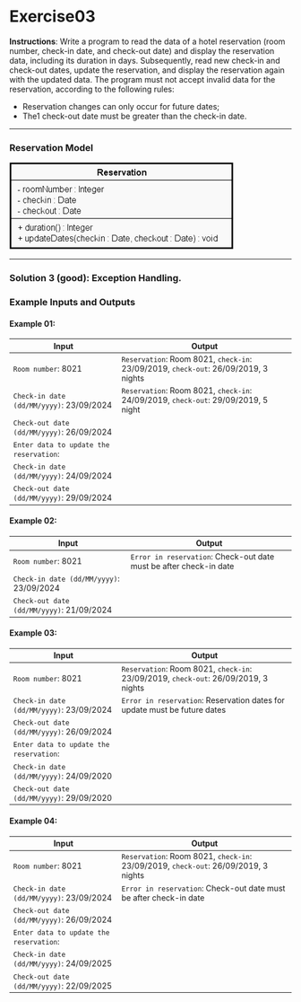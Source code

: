 # Exercise03

**Instructions**: Write a program to read the data of a hotel reservation (room number, check-in date, and check-out
date) and display the reservation data, including its duration in days. Subsequently, read new check-in and check-out
dates, update the reservation, and display the reservation again with the updated data. The program must not accept
invalid data for the reservation, according to the following rules:

- Reservation changes can only occur for future dates;
- The1 check-out date must be greater than the check-in date.

---

### Reservation Model

![Reservation Model](https://github.com/souzafcharles/Complete-Java-Object-Oriented-Programming-and-Projects/blob/master/Session_L12_Handling_Exceptions/Exercise03/reservation-model.png)

---

### Solution 3 (good): Exception Handling.

### Example Inputs and Outputs

#### Example 01:

| **Input**                                 | **Output**                                                                          |
|-------------------------------------------|-------------------------------------------------------------------------------------|
| `Room number`: 8021                       | `Reservation`: Room 8021, `check-in`: 23/09/2019, `check-out`: 26/09/2019, 3 nights |
| `Check-in date (dd/MM/yyyy)`: 23/09/2024  | `Reservation`: Room 8021, `check-in`: 24/09/2019, `check-out`: 29/09/2019, 5 night  |
| `Check-out date (dd/MM/yyyy)`: 26/09/2024 |                                                                                     |
| `Enter data to update the reservation`:   |                                                                                     |
| `Check-in date (dd/MM/yyyy)`: 24/09/2024  |                                                                                     |
| `Check-out date (dd/MM/yyyy)`: 29/09/2024 |                                                                                     |

#### Example 02:

| **Input**                                 | **Output**                                                         |
|-------------------------------------------|--------------------------------------------------------------------|
| `Room number`: 8021                       | `Error in reservation`: Check-out date must be after check-in date |
| `Check-in date (dd/MM/yyyy)`: 23/09/2024  |                                                                    |
| `Check-out date (dd/MM/yyyy)`: 21/09/2024 |                                                                    |

#### Example 03:

| **Input**                                 | **Output**                                                                          |
|-------------------------------------------|-------------------------------------------------------------------------------------|
| `Room number`: 8021                       | `Reservation`: Room 8021, `check-in`: 23/09/2019, `check-out`: 26/09/2019, 3 nights |
| `Check-in date (dd/MM/yyyy)`: 23/09/2024  | `Error in reservation`: Reservation dates for update must be future dates           |
| `Check-out date (dd/MM/yyyy)`: 26/09/2024 |                                                                                     |
| `Enter data to update the reservation`:   |                                                                                     |
| `Check-in date (dd/MM/yyyy)`: 24/09/2020  |                                                                                     |
| `Check-out date (dd/MM/yyyy)`: 29/09/2020 |                                                                                     |

#### Example 04:

| **Input**                                 | **Output**                                                                          |
|-------------------------------------------|-------------------------------------------------------------------------------------|
| `Room number`: 8021                       | `Reservation`: Room 8021, `check-in`: 23/09/2019, `check-out`: 26/09/2019, 3 nights |
| `Check-in date (dd/MM/yyyy)`: 23/09/2024  | `Error in reservation`: Check-out date must be after check-in date                  |
| `Check-out date (dd/MM/yyyy)`: 26/09/2024 |                                                                                     |
| `Enter data to update the reservation`:   |                                                                                     |
| `Check-in date (dd/MM/yyyy)`: 24/09/2025  |                                                                                     |
| `Check-out date (dd/MM/yyyy)`: 22/09/2025 |                                                                                     |